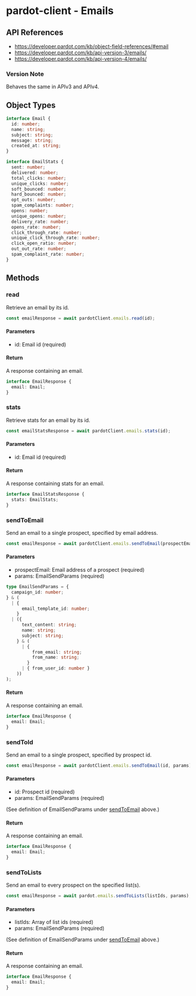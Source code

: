 # pardot-client - Emails

## API References

- https://developer.pardot.com/kb/object-field-references/#email
- https://developer.pardot.com/kb/api-version-3/emails/
- https://developer.pardot.com/kb/api-version-4/emails/

### Version Note

Behaves the same in APIv3 and APIv4.

## Object Types

```typescript
interface Email {
  id: number;
  name: string;
  subject: string;
  message: string;
  created_at: string;
}

interface EmailStats {
  sent: number;
  delivered: number;
  total_clicks: number;
  unique_clicks: number;
  soft_bounced: number;
  hard_bounced: number;
  opt_outs: number;
  spam_complaints: number;
  opens: number;
  unique_opens: number;
  delivery_rate: number;
  opens_rate: number;
  click_through_rate: number;
  unique_click_through_rate: number;
  click_open_ratio: number;
  out_out_rate: number;
  spam_complaint_rate: number;
}
```

## Methods

### read

Retrieve an email by its id.

```typescript
const emailResponse = await pardotClient.emails.read(id);
```

#### Parameters

- id: Email id (required)

#### Return

A response containing an email.

```typescript
interface EmailResponse {
  email: Email;
}
```

### stats

Retrieve stats for an email by its id.

```typescript
const emailStatsResponse = await pardotClient.emails.stats(id);
```

#### Parameters

- id: Email id (required)

#### Return

A response containing stats for an email.

```typescript
interface EmailStatsResponse {
  stats: EmailStats;
}
```

### sendToEmail

Send an email to a single prospect, specified by email address.

```typescript
const emailResponse = await pardotClient.emails.sendToEmail(prospectEmail, params);
```

#### Parameters

- prospectEmail: Email address of a prospect (required)
- params: EmailSendParams (required)

```typescript
type EmailSendParams = {
  campaign_id: number;
} & (
  | {
      email_template_id: number;
    }
  | ({
      text_content: string;
      name: string;
      subject: string;
    } & (
      | {
          from_email: string;
          from_name: string;
        }
      | { from_user_id: number }
    ))
);
```

#### Return

A response containing an email.

```typescript
interface EmailResponse {
  email: Email;
}
```

### sendToId

Send an email to a single prospect, specified by prospect id.

```typescript
const emailResponse = await pardotClient.emails.sendToEmail(id, params);
```

#### Parameters

- id: Prospect id (required)
- params: EmailSendParams (required)

(See definition of EmailSendParams under [sendToEmail](#sendtoemail) above.)

#### Return

A response containing an email.

```typescript
interface EmailResponse {
  email: Email;
}
```

### sendToLists

Send an email to every prospect on the specified list(s).

```typescript
const emailResponse = await pardot.emails.sendToLists(listIds, params);
```

#### Parameters

- listIds: Array of list ids (required)
- params: EmailSendParams (required)

(See definition of EmailSendParams under [sendToEmail](#sendtoemail) above.)

#### Return

A response containing an email.

```typescript
interface EmailResponse {
  email: Email;
}
```
